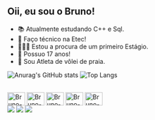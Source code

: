## Oii, eu sou o Bruno!
- 📚 Atualmente estudando C++ e Sql.
- 🎒 Faço técnico na Etec!
- 🧑🏻‍💼 Estou a procura de um primeiro Estágio.
- 📅 Possuo 17 anos!
- 🏐 Sou Atleta de vôlei de praia.


![Anurag's GitHub stats](https://github-readme-stats.vercel.app/api?username=BrunoMerullo&show_icons=true&theme=dark)
![Top Langs](https://github-readme-stats.vercel.app/api/top-langs/?username=BrunoMerullo&langs_count=8)

<div style="display: inline_block"><br>
  
<img align="center" alt="Bruno-Python" height="30" width="40" img src="https://cdn.jsdelivr.net/gh/devicons/devicon@latest/icons/python/python-original.svg" >
<img align="center" alt="Bruno-Python" height="30" width="40" img src="https://cdn.jsdelivr.net/gh/devicons/devicon@latest/icons/cplusplus/cplusplus-original.svg" />
<img align="center" alt="Bruno-Python" height="30" width="40" img src="https://cdn.jsdelivr.net/gh/devicons/devicon@latest/icons/html5/html5-original.svg" />
<img align="center" alt="Bruno-Python" height="30" width="40" img src="https://cdn.jsdelivr.net/gh/devicons/devicon@latest/icons/css3/css3-original.svg" />
<img align="center" alt="Bruno-Python" height="30" width="40" img src="https://cdn.jsdelivr.net/gh/devicons/devicon@latest/icons/azuresqldatabase/azuresqldatabase-original.svg" />


</div>

<div> 
  <a href="https://instagram.com/brun0zn" target="_blank"><img src="https://img.shields.io/badge/-Instagram-%23E4405F?style=for-the-badge&logo=instagram&logoColor=white" target="_blank"></a>
  <a href = "mailto:brunomerullo2008@gmail.com"><img src="https://img.shields.io/badge/-Gmail-%23333?style=for-the-badge&logo=gmail&logoColor=white" target="_blank"></a>
  <a href="https://www.linkedin.com/in/bruno-merullo-637170257" target="_blank"><img src="https://img.shields.io/badge/-LinkedIn-%230077B5?style=for-the-badge&logo=linkedin&logoColor=white" target="_blank"></a> 
  
</div>

  
